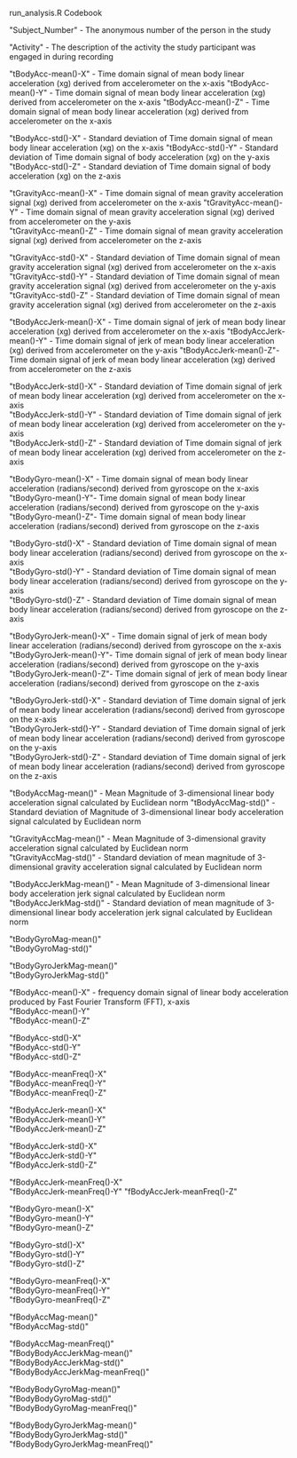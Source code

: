 run_analysis.R Codebook

"Subject_Number"      - The anonymous number of the person in the study                 

"Activity"            - The description of the activity the study participant was engaged in during recording           

"tBodyAcc-mean()-X"   - Time domain signal of mean body linear acceleration (xg) derived from accelerometer on the x-axis "tBodyAcc-mean()-Y"   - Time domain signal of mean body linear acceleration (xg) derived from accelerometer on the x-axis "tBodyAcc-mean()-Z"   - Time domain signal of mean body linear acceleration (xg) derived from accelerometer on the x-axis  

"tBodyAcc-std()-X"    - Standard deviation of Time domain signal of mean body linear acceleration (xg) on the x-axis
"tBodyAcc-std()-Y"    - Standard deviation of Time domain signal of body acceleration (xg) on the y-axis                
"tBodyAcc-std()-Z"    - Standard deviation of Time domain signal of body acceleration (xg) on the z-axis

"tGravityAcc-mean()-X" - Time domain signal of mean gravity acceleration signal (xg) derived from accelerometer on the x-axis 
"tGravityAcc-mean()-Y" - Time domain signal of mean gravity acceleration signal (xg) derived from accelerometer on the y-axis         
"tGravityAcc-mean()-Z"  - Time domain signal of mean gravity acceleration signal (xg) derived from accelerometer on the z-axis                

"tGravityAcc-std()-X"  - Standard deviation of Time domain signal of mean gravity acceleration signal (xg) derived from accelerometer on the x-axis         
"tGravityAcc-std()-Y"  - Standard deviation of Time domain signal of mean gravity acceleration signal (xg) derived from accelerometer on the y-axis            
"tGravityAcc-std()-Z"  - Standard deviation of Time domain signal of mean gravity acceleration signal (xg) derived from accelerometer on the z-axis          

"tBodyAccJerk-mean()-X" - Time domain signal of jerk of mean body linear acceleration (xg) derived from accelerometer on the x-axis
"tBodyAccJerk-mean()-Y" - Time domain signal of jerk of mean body linear acceleration (xg) derived from accelerometer on the y-axis 
"tBodyAccJerk-mean()-Z"- Time domain signal of jerk of mean body linear acceleration (xg) derived from accelerometer on the z-axis           

"tBodyAccJerk-std()-X" - Standard deviation of Time domain signal of jerk of mean body linear acceleration (xg) derived from accelerometer on the x-axis           
"tBodyAccJerk-std()-Y"  - Standard deviation of Time domain signal of jerk of mean body linear acceleration (xg) derived from accelerometer on the y-axis          
"tBodyAccJerk-std()-Z" - Standard deviation of Time domain signal of jerk of mean body linear acceleration (xg) derived from accelerometer on the z-axis           

"tBodyGyro-mean()-X" - Time domain signal of mean body linear acceleration (radians/second) derived from gyroscope on the x-axis  
"tBodyGyro-mean()-Y"- Time domain signal of mean body linear acceleration (radians/second) derived from gyroscope on the y-axis               
"tBodyGyro-mean()-Z"- Time domain signal of mean body linear acceleration (radians/second) derived from gyroscope on the z-axis                

"tBodyGyro-std()-X" - Standard deviation of Time domain signal of mean body linear acceleration (radians/second) derived from gyroscope on the x-axis                
"tBodyGyro-std()-Y"  - Standard deviation of Time domain signal of mean body linear acceleration (radians/second) derived from gyroscope on the y-axis              
"tBodyGyro-std()-Z"  - Standard deviation of Time domain signal of mean body linear acceleration (radians/second) derived from gyroscope on the z-axis             

"tBodyGyroJerk-mean()-X" - Time domain signal of jerk of mean body linear acceleration (radians/second) derived from gyroscope on the x-axis            
"tBodyGyroJerk-mean()-Y"- Time domain signal of jerk of mean body linear acceleration (radians/second) derived from gyroscope on the y-axis           
"tBodyGyroJerk-mean()-Z"- Time domain signal of jerk of mean body linear acceleration (radians/second) derived from gyroscope on the z-axis            

"tBodyGyroJerk-std()-X"  - Standard deviation of Time domain signal of jerk of mean body linear acceleration (radians/second) derived from gyroscope on the x-axis          
"tBodyGyroJerk-std()-Y" - Standard deviation of Time domain signal of jerk of mean body linear acceleration (radians/second) derived from gyroscope on the y-axis           
"tBodyGyroJerk-std()-Z" - Standard deviation of Time domain signal of jerk of mean body linear acceleration (radians/second) derived from gyroscope on the z-axis          

"tBodyAccMag-mean()"  - Mean Magnitude of 3-dimensional linear body acceleration signal calculated by Euclidean norm      "tBodyAccMag-std()" - Standard deviation of Magnitude of 3-dimensional linear body acceleration signal calculated by Euclidean norm               

"tGravityAccMag-mean()" -  Mean Magnitude of 3-dimensional gravity acceleration signal calculated by Euclidean norm     
"tGravityAccMag-std()"  -  Standard deviation of mean magnitude of 3-dimensional gravity acceleration signal calculated by Euclidean norm     
       

"tBodyAccJerkMag-mean()" -  Mean Magnitude of 3-dimensional linear body acceleration jerk signal calculated by Euclidean norm         
"tBodyAccJerkMag-std()" - Standard deviation of mean magnitude of 3-dimensional linear body acceleration jerk signal calculated by Euclidean norm                  

"tBodyGyroMag-mean()"            
"tBodyGyroMag-std()"             

"tBodyGyroJerkMag-mean()"         
"tBodyGyroJerkMag-std()"         

"fBodyAcc-mean()-X"           - frequency domain signal of linear body acceleration produced by Fast Fourier Transform (FFT), x-axis    
"fBodyAcc-mean()-Y"              
"fBodyAcc-mean()-Z"               

"fBodyAcc-std()-X"               
"fBodyAcc-std()-Y"                
"fBodyAcc-std()-Z"               

"fBodyAcc-meanFreq()-X"           
"fBodyAcc-meanFreq()-Y"          
"fBodyAcc-meanFreq()-Z"           

"fBodyAccJerk-mean()-X"          
"fBodyAccJerk-mean()-Y"           
"fBodyAccJerk-mean()-Z"          

"fBodyAccJerk-std()-X"            
"fBodyAccJerk-std()-Y"           
"fBodyAccJerk-std()-Z"            

"fBodyAccJerk-meanFreq()-X"      
"fBodyAccJerk-meanFreq()-Y"
"fBodyAccJerk-meanFreq()-Z"      

"fBodyGyro-mean()-X"              
"fBodyGyro-mean()-Y"             
"fBodyGyro-mean()-Z"              

"fBodyGyro-std()-X"              
"fBodyGyro-std()-Y"               
"fBodyGyro-std()-Z"              

"fBodyGyro-meanFreq()-X"          
"fBodyGyro-meanFreq()-Y"         
"fBodyGyro-meanFreq()-Z"         

"fBodyAccMag-mean()"             
"fBodyAccMag-std()"               

"fBodyAccMag-meanFreq()"         
"fBodyBodyAccJerkMag-mean()"      
"fBodyBodyAccJerkMag-std()"      
"fBodyBodyAccJerkMag-meanFreq()"

"fBodyBodyGyroMag-mean()"        
"fBodyBodyGyroMag-std()"          
"fBodyBodyGyroMag-meanFreq()"    

"fBodyBodyGyroJerkMag-mean()"    
"fBodyBodyGyroJerkMag-std()"     
"fBodyBodyGyroJerkMag-meanFreq()"

